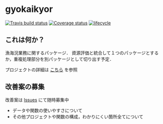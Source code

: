 # gyokaikyor
[![Travis build status](<https://travis-ci.org/smxshxishxad/gyokaikyor.svg?branch=master>)](<https://travis-ci.org/smxshxishxad/gyokaikyor>)
[![Coverage status](https://codecov.io/gh/smxshxishxad/gyokaikyor/branch/master/graph/badge.svg)](https://codecov.io/github/smxshxishxad/gyokaikyor?branch=master)
[![lifecycle](https://img.shields.io/badge/lifecycle-experimental-orange.svg)](https://www.tidyverse.org/lifecycle/#experimental)

## これは何か？
漁海況業務に関するパッケージ．
資源評価と統合して１つのパッケージとするか，重複処理部分を別パッケージとして切り出す予定．

プロジェクトの詳細は [こちら](https://github.com/smxshxishxad/gyokaikyor/blob/master/gyokaikyor.org) を参照

## 改善案の募集
改善案は [Issues](https://github.com/smxshxishxad/gyokaikyor/issues) にて随時募集中

-   データや関数の使いやすさについて
-   その他プロジェクトや関数の構成，わかりにくい箇所全てについて

